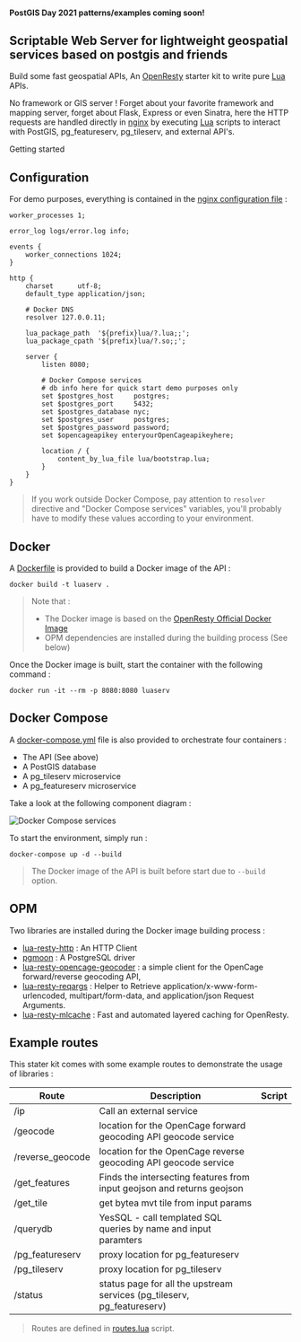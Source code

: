 #### PostGIS Day 2021 patterns/examples coming soon!

## Scriptable Web Server for lightweight geospatial services based on postgis and friends

Build some fast geospatial APIs, An [OpenResty][1] starter kit to write pure [Lua][2] APIs.

No framework or GIS server ! Forget about your favorite framework and mapping server, forget about Flask,
Express or even Sinatra, here the HTTP requests are handled directly in
[nginx][3] by executing [Lua][2] scripts to interact with PostGIS, pg_featureserv, pg_tileserv, and external API's.

Getting started


Configuration
-------------

For demo purposes, everything is contained in the [nginx configuration file](conf/nginx.conf) :

```nginx
worker_processes 1;

error_log logs/error.log info;

events {
    worker_connections 1024;
}

http {
    charset      utf-8;
    default_type application/json;

    # Docker DNS
    resolver 127.0.0.11;

    lua_package_path  '${prefix}lua/?.lua;;';
    lua_package_cpath '${prefix}lua/?.so;;';

    server {
        listen 8080;

        # Docker Compose services
        # db info here for quick start demo purposes only
        set $postgres_host     postgres;
        set $postgres_port     5432;
        set $postgres_database nyc;
        set $postgres_user     postgres;
        set $postgres_password password;
        set $opencageapikey enteryourOpenCageapikeyhere;

        location / {
            content_by_lua_file lua/bootstrap.lua;
        }
    }
}
```

> If you work outside Docker Compose, pay attention to `resolver` directive and
> "Docker Compose services" variables, you'll probably have to modify these
> values according to your environment.

Docker
------

A [Dockerfile](Dockerfile) is provided to build a Docker image of the API :

```shell
docker build -t luaserv .
```
> Note that :
> * The Docker image is based on the [OpenResty Official Docker Image][4]
> * OPM dependencies are installed during the building process (See below)

Once the Docker image is built, start the container with the following command :

```shell
docker run -it --rm -p 8080:8080 luaserv
```

Docker Compose
--------------

A [docker-compose.yml](docker-compose.yml) file is also provided to orchestrate
four containers :

* The API (See above)
* A PostGIS database
* A pg_tileserv microservice
* A pg_featureserv microservice

Take a look at the following component diagram :

![Docker Compose services](https://user-images.githubusercontent.com/4240439/142416525-6a4885bf-9dae-49f8-aeee-195d06d5f550.png)

To start the environment, simply run :

```shell
docker-compose up -d --build
```

> The Docker image of the API is built before start due to `--build` option.

OPM
---

Two libraries are installed during the Docker image building process :

* [lua-resty-http][5] : An HTTP Client
* [pgmoon][6] : A PostgreSQL driver
* [lua-resty-opencage-geocoder][7] : a simple client for the OpenCage forward/reverse geocoding API,
* [lua-resty-reqargs][8] : Helper to Retrieve application/x-www-form-urlencoded, multipart/form-data, and application/json Request Arguments.
* [lua-resty-mlcache][9] : Fast and automated layered caching for OpenResty.



Example routes
--------------

This stater kit comes with some example routes to demonstrate the usage of
libraries :

Route | Description | Script
----- | ----------- | ------
/ip | Call an external service 
/geocode | location for the OpenCage forward geocoding API geocode service
/reverse_geocode | location for the OpenCage reverse geocoding API geocode service
/get_features | Finds the intersecting features from input geojson and returns geojson
/get_tile | get bytea mvt tile from input params
/querydb | YesSQL - call templated SQL queries by name and input paramters
/pg_featureserv | proxy location for pg_featureserv
/pg_tileserv | proxy location for pg_tileserv
/status | status page for all the upstream services (pg_tileserv, pg_featureserv)


> Routes are defined in [routes.lua](lua/routes.lua) script.

[1]: https://github.com/openresty
[2]: http://www.lua.org
[3]: https://nginx.org
[4]: https://hub.docker.com/r/openresty/openresty
[5]: https://github.com/ledgetech/lua-resty-http
[6]: https://github.com/leafo/pgmoon
[7]: https://github.com/nmdguerreiro/lua-resty-opencage-geocoder
[8]: https://github.com/bungle/lua-resty-reqargs
[9]: https://github.com/thibaultcha/lua-resty-mlcache
